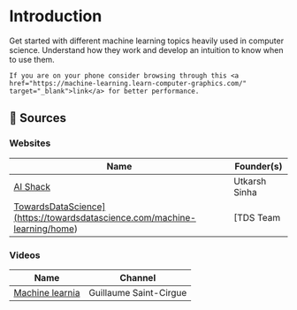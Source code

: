 # Introduction

Get started with different machine learning topics heavily used in computer science. Understand how they work and develop an intuition to know when to use them.

```{tip}
If you are on your phone consider browsing through this <a href="https://machine-learning.learn-computer-graphics.com/" target="_blank">link</a> for better performance.
```

## 📖 Sources

### Websites

| Name | Founder(s)
| --- | --- |
| <a href='https://aishack.in/tutorials/' target='_blank'>AI Shack</a> | Utkarsh Sinha |
| <a href='https://towardsdatascience.com/our-team-c2c8e712c971' target='_blank'>TowardsDataScience](https://towardsdatascience.com/machine-learning/home) | [TDS Team</a>

### Videos

| Name | Channel |
| --- | --- |
| <a href='https://www.youtube.com/channel/UCmpptkXu8iIFe6kfDK5o7VQ' target='_blank'>Machine learnia</a> |  Guillaume Saint-Cirgue |
